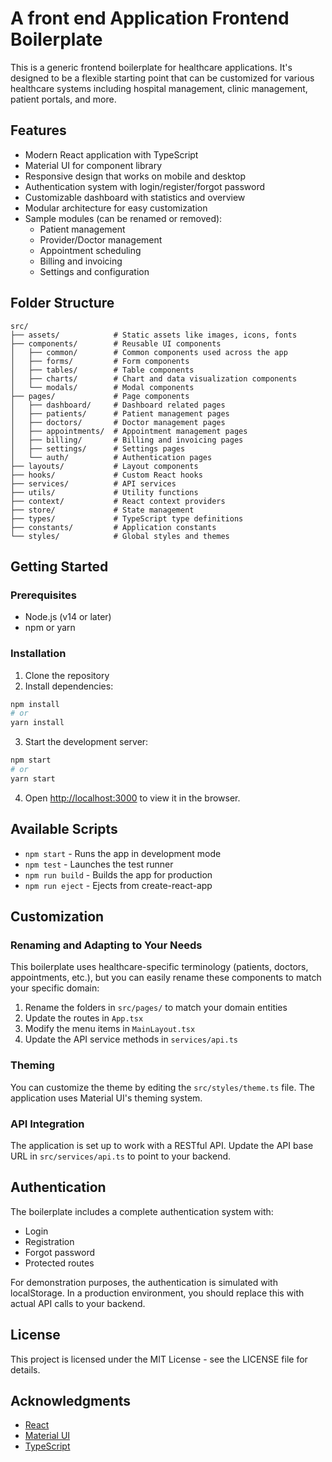 # A front end Application Frontend Boilerplate

This is a generic frontend boilerplate for healthcare applications. It's designed to be a flexible starting point that can be customized for various healthcare systems including hospital management, clinic management, patient portals, and more.

## Features

- Modern React application with TypeScript
- Material UI for component library
- Responsive design that works on mobile and desktop
- Authentication system with login/register/forgot password
- Customizable dashboard with statistics and overview
- Modular architecture for easy customization
- Sample modules (can be renamed or removed):
  - Patient management
  - Provider/Doctor management
  - Appointment scheduling
  - Billing and invoicing
  - Settings and configuration

## Folder Structure

```
src/
├── assets/            # Static assets like images, icons, fonts
├── components/        # Reusable UI components
│   ├── common/        # Common components used across the app
│   ├── forms/         # Form components
│   ├── tables/        # Table components
│   ├── charts/        # Chart and data visualization components
│   └── modals/        # Modal components
├── pages/             # Page components
│   ├── dashboard/     # Dashboard related pages
│   ├── patients/      # Patient management pages
│   ├── doctors/       # Doctor management pages
│   ├── appointments/  # Appointment management pages
│   ├── billing/       # Billing and invoicing pages
│   ├── settings/      # Settings pages
│   └── auth/          # Authentication pages
├── layouts/           # Layout components
├── hooks/             # Custom React hooks
├── services/          # API services
├── utils/             # Utility functions
├── context/           # React context providers
├── store/             # State management
├── types/             # TypeScript type definitions
├── constants/         # Application constants
└── styles/            # Global styles and themes
```

## Getting Started

### Prerequisites

- Node.js (v14 or later)
- npm or yarn

### Installation

1. Clone the repository
2. Install dependencies:

```bash
npm install
# or
yarn install
```

3. Start the development server:

```bash
npm start
# or
yarn start
```

4. Open [http://localhost:3000](http://localhost:3000) to view it in the browser.

## Available Scripts

- `npm start` - Runs the app in development mode
- `npm test` - Launches the test runner
- `npm run build` - Builds the app for production
- `npm run eject` - Ejects from create-react-app

## Customization

### Renaming and Adapting to Your Needs

This boilerplate uses healthcare-specific terminology (patients, doctors, appointments, etc.), but you can easily rename these components to match your specific domain:

1. Rename the folders in `src/pages/` to match your domain entities
2. Update the routes in `App.tsx`
3. Modify the menu items in `MainLayout.tsx`
4. Update the API service methods in `services/api.ts`

### Theming

You can customize the theme by editing the `src/styles/theme.ts` file. The application uses Material UI's theming system.

### API Integration

The application is set up to work with a RESTful API. Update the API base URL in `src/services/api.ts` to point to your backend.

## Authentication

The boilerplate includes a complete authentication system with:

- Login
- Registration
- Forgot password
- Protected routes

For demonstration purposes, the authentication is simulated with localStorage. In a production environment, you should replace this with actual API calls to your backend.

## License

This project is licensed under the MIT License - see the LICENSE file for details.

## Acknowledgments

- [React](https://reactjs.org/)
- [Material UI](https://mui.com/)
- [TypeScript](https://www.typescriptlang.org/)
